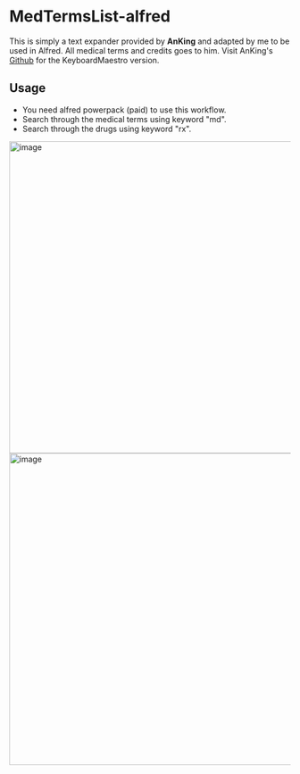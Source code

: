 # MedTermsList-alfred
This is simply a text expander provided by **AnKing** and adapted by me to be used in Alfred. All medical terms and credits goes to him. 
Visit AnKing's [Github](https://github.com/AnKingMed/MedTermsList) for the KeyboardMaestro version.

## Usage
- You need alfred powerpack (paid) to use this workflow.
- Search through the medical terms using keyword "md". 
- Search through the drugs using keyword "rx".
<img width="559" alt="image" src="https://user-images.githubusercontent.com/49024993/122627080-961d9800-d0d7-11eb-923b-fd3573184bbc.png">
<img width="559" alt="image" src="https://user-images.githubusercontent.com/49024993/122627095-ad5c8580-d0d7-11eb-84c7-461450c5e21a.png">
